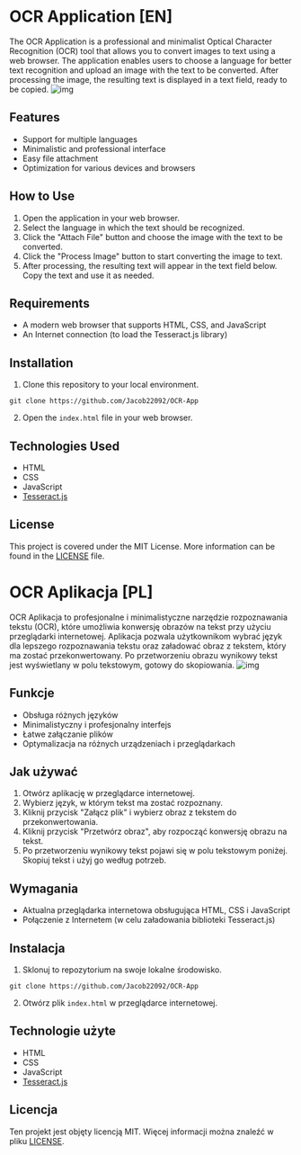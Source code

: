# OCR Application [EN]

The OCR Application is a professional and minimalist Optical Character Recognition (OCR) tool that allows you to convert images to text using a web browser. The application enables users to choose a language for better text recognition and upload an image with the text to be converted. After processing the image, the resulting text is displayed in a text field, ready to be copied.
![img](https://cdn.discordapp.com/attachments/838519186950586398/1086697798323425402/image.png)
## Features

- Support for multiple languages
- Minimalistic and professional interface
- Easy file attachment
- Optimization for various devices and browsers

## How to Use

1. Open the application in your web browser.
2. Select the language in which the text should be recognized.
3. Click the "Attach File" button and choose the image with the text to be converted.
4. Click the "Process Image" button to start converting the image to text.
5. After processing, the resulting text will appear in the text field below. Copy the text and use it as needed.

## Requirements

- A modern web browser that supports HTML, CSS, and JavaScript
- An Internet connection (to load the Tesseract.js library)

## Installation

1. Clone this repository to your local environment.
```
git clone https://github.com/Jacob22092/OCR-App
```
2. Open the `index.html` file in your web browser.

## Technologies Used

- HTML
- CSS
- JavaScript
- [Tesseract.js](https://github.com/naptha/tesseract.js)

## License

This project is covered under the MIT License. More information can be found in the [LICENSE](LICENSE) file.

# OCR Aplikacja [PL]

OCR Aplikacja to profesjonalne i minimalistyczne narzędzie rozpoznawania tekstu (OCR), które umożliwia konwersję obrazów na tekst przy użyciu przeglądarki internetowej. Aplikacja pozwala użytkownikom wybrać język dla lepszego rozpoznawania tekstu oraz załadować obraz z tekstem, który ma zostać przekonwertowany. Po przetworzeniu obrazu wynikowy tekst jest wyświetlany w polu tekstowym, gotowy do skopiowania.
![img](https://cdn.discordapp.com/attachments/838519186950586398/1086697734729383998/image.png)
## Funkcje

- Obsługa różnych języków
- Minimalistyczny i profesjonalny interfejs
- Łatwe załączanie plików
- Optymalizacja na różnych urządzeniach i przeglądarkach

## Jak używać

1. Otwórz aplikację w przeglądarce internetowej.
2. Wybierz język, w którym tekst ma zostać rozpoznany.
3. Kliknij przycisk "Załącz plik" i wybierz obraz z tekstem do przekonwertowania.
4. Kliknij przycisk "Przetwórz obraz", aby rozpocząć konwersję obrazu na tekst.
5. Po przetworzeniu wynikowy tekst pojawi się w polu tekstowym poniżej. Skopiuj tekst i użyj go według potrzeb.

## Wymagania

- Aktualna przeglądarka internetowa obsługująca HTML, CSS i JavaScript
- Połączenie z Internetem (w celu załadowania biblioteki Tesseract.js)

## Instalacja

1. Sklonuj to repozytorium na swoje lokalne środowisko.
```
git clone https://github.com/Jacob22092/OCR-App
```
2. Otwórz plik `index.html` w przeglądarce internetowej.

## Technologie użyte

- HTML
- CSS
- JavaScript
- [Tesseract.js](https://github.com/naptha/tesseract.js)

## Licencja

Ten projekt jest objęty licencją MIT. Więcej informacji można znaleźć w pliku [LICENSE](LICENSE).
